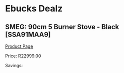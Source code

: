 
# Ebucks Dealz
## SMEG: 90cm 5 Burner Stove - Black [SSA91MAA9]
[Product Page](https://www.ebucks.com/web/shop/productSelected.do?prodId=316730499&catId=1196429345)

Price: R22999.00

Savings: 


	